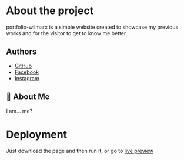 ﻿
# About the project

portfolio-wilmarx is a simple website created to showcase my previous works and for the visitor to get to know me better.

## Authors

- [GitHub](https://github.com/zhackdtech)
- [Facebook](https://www.facebook.com/profile.php?id=61550879160614)
- [Instagram](https://www.instagram.com/marx.wil/)

## 🚀 About Me
I am... me?




# Deployment

Just download the page and then run it, or go to [live preview](https://zhackdtech.github.io/portfolio-wilmarx/)

